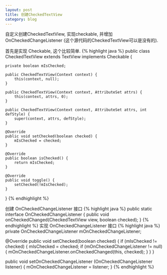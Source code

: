 ```yaml
---
layout: post
title: 创建CheckedTextView
category: blog
---
```


自定义创建CheckedTextView, 实现checkable, 并增加 OnCheckedChangeListener (这个源代码的CheckedTextView可以是没有的).

首先是实现 Checkable, 这个比较简单.
{% highlight java %}
public class CheckedTextView extends TextView implements Checkable {

    private boolean mIsChecked;

    public CheckedTextView(Context context) {
        this(context, null);
    }

    public CheckedTextView(Context context, AttributeSet attrs) {
        this(context, attrs, 0);
    }

    public CheckedTextView(Context context, AttributeSet attrs, int defStyle) {
        super(context, attrs, defStyle);
    }

    @Override
    public void setChecked(boolean checked) {
        mIsChecked = checked;
    }

    @Override
    public boolean isChecked() {
        return mIsChecked;
    }

    @Override
    public void toggle() {
        setChecked(!mIsChecked);
    }
}
{% endhighlight %}

创建 OnCheckedChangeListener 接口
{% highlight java %}
public static interface OnCheckedChangeListener {
    public void onCheckedChanged(CheckedTextView view, boolean checked);
}
{% endhighlight %}
实现 OnCheckedChangeListener 接口
{% highlight java %}
private OnCheckedChangeListener mOnCheckedChangeListener;

@Override
public void setChecked(boolean checked) {
    if (mIsChecked != checked) {
        mIsChecked = checked;
        if (mOnCheckedChangeListener != null) {
            mOnCheckedChangeListener.onCheckedChanged(this, checked);
        }
    }
}

public void setOnCheckedChangeListener (OnCheckedChangeListener listener) {
    mOnCheckedChangeListener = listener;
}
{% endhighlight %}
